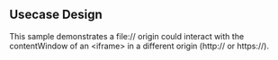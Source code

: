 ## Usecase Design

This sample demonstrates a file:// origin could interact with the contentWindow of an &lt;iframe&gt; in a different origin (http:// or https://).

